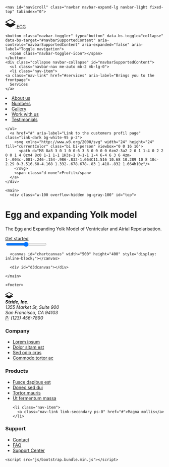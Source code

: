 <!doctype html>
<html class="h-100" lang="en">

  <head>
      <meta charset="utf-8">
  <meta name="viewport" content="width=device-width,initial-scale=1,shrink-to-fit=no">
  <meta name="description" content="A growing collection of ready to use components for the CSS framework Bootstrap 5">
  <link rel="icon" type="image/png" sizes="96x96" href="/img/favicon.png">
  <meta name="author" content="Holger Koenemann">
  <meta name="generator" content="Eleventy v2.0.0">
  <meta name="HandheldFriendly" content="true">
  <title>EGG yolk model</title>
  <link rel="stylesheet" href="css/theme.min.css">

   <style>

/* inter-200 - latin */
@font-face {
  font-family: 'Inter';
  font-style: normal;
  font-weight: 200;
  font-display: swap;
  src: local(''),
       url('../fonts/inter-v11-latin-200.woff2') format('woff2'), /* Chrome 26+, Opera 23+, Firefox 39+ */
       url('../fonts/inter-v11-latin-200.woff') format('woff'); /* Chrome 6+, Firefox 3.6+, IE 9+, Safari 5.1+ */
}
/* inter-300 - latin */
@font-face {
  font-family: 'Inter';
  font-style: normal;
  font-weight: 300;
  font-display: swap;
  src: local(''),
       url('../fonts/inter-v11-latin-300.woff2') format('woff2'), /* Chrome 26+, Opera 23+, Firefox 39+ */
       url('../fonts/inter-v11-latin-300.woff') format('woff'); /* Chrome 6+, Firefox 3.6+, IE 9+, Safari 5.1+ */
}
/* inter-regular - latin */
@font-face {
  font-family: 'Inter';
  font-style: normal;
  font-weight: 400;
  font-display: swap;
  src: local(''),
       url('../fonts/inter-v11-latin-regular.woff2') format('woff2'), /* Chrome 26+, Opera 23+, Firefox 39+ */
       url('../fonts/inter-v11-latin-regular.woff') format('woff'); /* Chrome 6+, Firefox 3.6+, IE 9+, Safari 5.1+ */
}
/* inter-500 - latin */
@font-face {
  font-family: 'Inter';
  font-style: normal;
  font-weight: 500;
  font-display: swap;
  src: local(''),
       url('../fonts/inter-v11-latin-500.woff2') format('woff2'), /* Chrome 26+, Opera 23+, Firefox 39+ */
       url('../fonts/inter-v11-latin-500.woff') format('woff'); /* Chrome 6+, Firefox 3.6+, IE 9+, Safari 5.1+ */
}

</style>

  </head>

  <body data-bs-spy="scroll" data-bs-target="#navScroll">

    <nav id="navScroll" class="navbar navbar-expand-lg navbar-light fixed-top" tabindex="0">
  <div class="container">
    <a class="navbar-brand pe-4 fs-3 border-end" href="/">
  <svg xmlns="http://www.w3.org/2000/svg" width="32" height="32" fill="currentColor" class="bi bi-layers-half" viewbox="0 0 16 16">
    <path d="M8.235 1.559a.5.5 0 0 0-.47 0l-7.5 4a.5.5 0 0 0 0 .882L3.188 8 .264 9.559a.5.5 0 0 0 0 .882l7.5 4a.5.5 0 0 0 .47 0l7.5-4a.5.5 0 0 0 0-.882L12.813 8l2.922-1.559a.5.5 0 0 0 0-.882l-7.5-4zM8 9.433 1.562 6 8 2.567 14.438 6 8 9.433z"/>
  </svg>
  <span class="ms-1 fw-bold">ECG</span>
</a>

    <button class="navbar-toggler" type="button" data-bs-toggle="collapse" data-bs-target="#navbarSupportedContent" aria-controls="navbarSupportedContent" aria-expanded="false" aria-label="Toggle navigation">
      <span class="navbar-toggler-icon"></span>
    </button>
    <div class="collapse navbar-collapse" id="navbarSupportedContent">
      <ul class="navbar-nav me-auto mb-2 mb-lg-0">
      <li class="nav-item">
    <a class="nav-link" href="#services" aria-label="Brings you to the frontpage">
      Services
    </a>
  </li>
  <li class="nav-item">
    <a class="nav-link" href="#aboutus">
      About us
    </a>
  </li>
  <li class="nav-item">
    <a class="nav-link" href="#numbers">
      Numbers
    </a>
  </li>
  <li class="nav-item">
    <a class="nav-link" href="#gallery">
      Gallery
    </a>
  </li>
  <li class="nav-item">
    <a class="nav-link" href="#workwithus">
      Work with us
    </a>
  </li>
  <li class="nav-item">
    <a class="nav-link" href="#testimonials">
      Testimonials
    </a>
  </li>

    </ul>
      <a href="#" aria-label="Link to the customers profil page" class="link-dark bg-white-95 p-2">
        <svg xmlns="http://www.w3.org/2000/svg" width="24" height="24" fill="currentColor" class="bi bi-person" viewbox="0 0 16 16">
          <path d="M8 8a3 3 0 1 0 0-6 3 3 0 0 0 0 6zm2-3a2 2 0 1 1-4 0 2 2 0 0 1 4 0zm4 8c0 1-1 1-1 1H3s-1 0-1-1 1-4 6-4 6 3 6 4zm-1-.004c-.001-.246-.154-.986-.832-1.664C11.516 10.68 10.289 10 8 10c-2.29 0-3.516.68-4.168 1.332-.678.678-.83 1.418-.832 1.664h10z"/>
        </svg>
        <span class="d-none">Profil</span>
      </a>
    </div>
</div>
</nav>

    <main>
      <div class="w-100 overflow-hidden bg-gray-100" id="top">
  
<div class="container position-relative">
  <div class="col-12 col-lg-8 mt-0 h-100 position-absolute top-0 end-0 bg-cover" data-aos="fade-left" style="background-image: url(img/heartbit.jpg);">
    
  </div>
    <div class="row">

<div class="col-lg-7 py-vh-6 position-relative" data-aos="fade-right">
  <h1 class="display-1 fw-bold mt-5">Egg and expanding Yolk model</h1>
  <p class="lead">The Egg and Expanding Yolk Model of Ventricular and Atrial Repolarisation.</p>
  <a href="#" class="btn btn-dark btn-xl shadow me-3 rounded-0 my-5">Get started</a>
</div>



</div>
</div>

</div>

<div class="py-vh-5 w-100 overflow-hidden" id="services">
  <div class="container canvas">
  <input type="range" min="1" max="100" value="50" class="slider" id="myRange">
	  
      <canvas id="chartcanvas" width="500" height="400" style="display: inline-block;"></canvas>
   
      <div id="d3dcanvas"></div>
<style>
   #d3dcanvas {
            background-color: rgb(255, 255, 255);
            width: 500px;
            height: 400px;
            display: inline-block;
        }
</style>
       
 
  </div>
</div>

    </main>

    <footer>
  <div class="container small border-top">
    <div class="row py-5 d-flex justify-content-between">

<div class="col-12 col-lg-6 col-xl-3 border-end p-5">
  <svg xmlns="http://www.w3.org/2000/svg" width="24" height="24" fill="currentColor" class="bi bi-layers-half" viewbox="0 0 16 16">
    <path d="M8.235 1.559a.5.5 0 0 0-.47 0l-7.5 4a.5.5 0 0 0 0 .882L3.188 8 .264 9.559a.5.5 0 0 0 0 .882l7.5 4a.5.5 0 0 0 .47 0l7.5-4a.5.5 0 0 0 0-.882L12.813 8l2.922-1.559a.5.5 0 0 0 0-.882l-7.5-4zM8 9.433 1.562 6 8 2.567 14.438 6 8 9.433z"/>
  </svg>
  <address class="text-secondary mt-3">
    <strong>Stride, Inc.</strong><br>
    1355 Market St, Suite 900<br>
    San Francisco, CA 94103<br>
    <abbr title="Phone">P:</abbr>
    (123) 456-7890
  </address>
</div>
<div class="col-12 col-lg-6 col-xl-3 border-end p-5">
  <h3 class="h6 mb-3">Company</h3>
  <ul class="nav flex-column">
    <li class="nav-item">
      <a class="nav-link link-secondary ps-0" aria-current="page" href="#">Lorem ipsum</a>
    </li>
    <li class="nav-item">
      <a class="nav-link link-secondary ps-0" href="#">Dolor sitam est</a>
    </li>
    <li class="nav-item">
      <a class="nav-link link-secondary ps-0" href="#">Sed odio cras</a>
    </li>
    <li class="nav-item">
      <a class="nav-link link-secondary ps-0" href="#">Commodo tortor ac</a>
    </li>
  </ul>
</div>
<div class="col-12 col-lg-6 col-xl-3 border-end p-5">
  <h3 class="h6 mb-3">Products</h3>
  <ul class="nav flex-column">
    <li class="nav-item">
      <a class="nav-link link-secondary ps-0" aria-current="page" href="#">Fusce dapibus est</a>
    </li>
    <li class="nav-item">
      <a class="nav-link link-secondary ps-0" href="#">Donec sed dui</a>
    </li>
    <li class="nav-item">
      <a class="nav-link link-secondary ps-0" href="#">Tortor mauris</a>
    </li>
    <li class="nav-item">
      <a class="nav-link link-secondary ps-0" href="#">Ut fermentum massa</a>
    </li>

    <li class="nav-item">
      <a class="nav-link link-secondary ps-0" href="#">Magna mollis</a>
    </li>
  </ul>
</div>
<div class="col-12 col-lg-6 col-xl-3 p-5">
  <h3 class="h6 mb-3">Support</h3>
  <ul class="nav flex-column">
    <li class="nav-item">
      <a class="nav-link link-secondary ps-0" aria-current="page" href="#">Contact</a>
    </li>
    <li class="nav-item">
      <a class="nav-link link-secondary ps-0" href="#">FAQ</a>
    </li>
    <li class="nav-item">
      <a class="nav-link link-secondary ps-0" href="#">Support Center</a>
    </li>
  </ul>
</div>
</div>
</div>
</footer>

    <script src="js/bootstrap.bundle.min.js"></script>
<script src="js/aos.js"></script>
 <script>
 AOS.init({
   duration: 800, // values from 0 to 3000, with step 50ms
 });
 </script>

 <script>
  let scrollpos = window.scrollY
  const header = document.querySelector(".navbar")
  const header_height = header.offsetHeight

  const add_class_on_scroll = () => header.classList.add("scrolled", "shadow-sm")
  const remove_class_on_scroll = () => header.classList.remove("scrolled", "shadow-sm")

  window.addEventListener('scroll', function() {
    scrollpos = window.scrollY;

    if (scrollpos >= header_height) { add_class_on_scroll() }
    else { remove_class_on_scroll() }

    console.log(scrollpos)
  })
</script>

<script>
  var radius = 1;

function drawCircle(){
  
  ctx1.globalAlpha =0.4; // set global alpha
  ctx1.beginPath();
  ctx1.arc(159,200,radius,2* Math.PI, false);
  ctx1.fillStyle ="#ff0000";
  ctx1.fill();
  ctx1.closePath();
  
}


</script>



<script type="text/javascript" charset="utf-8">

  var grid_size = 35;
  var x_axis_distance_grid_lines = 5;
  var y_axis_distance_grid_lines = 5;
  var x_axis_starting_point = { number: 1, suffix: 'ms' };
  var y_axis_starting_point = { number: 1, suffix: '' };
  
  var canvas1 = document.getElementById("chartcanvas");
  var ctx2 = canvas1.getContext("2d");
  
  var canvas_width = 500;
  var canvas_height = 400;
  
  var num_lines_x = Math.floor(canvas_height/grid_size);
  var num_lines_y = Math.floor(canvas_width/grid_size);

  function drawChart(){
    ctx2.moveTo(0, 0);
    ctx2.clearRect(0,0,500,400);
  // Draw grid lines along X-axis
  for(var i=0; i<=num_lines_x; i++) {
      ctx2.beginPath();
      ctx2.lineWidth = 1;
      
      // If line represents X-axis draw in different color
     
          ctx2.strokeStyle = "#a9a9a9";
      
      if(i == num_lines_x) {
          ctx2.moveTo(0, grid_size*i);
          ctx2.lineTo(canvas_width, grid_size*i);
      }
      else {
          ctx2.moveTo(0, grid_size*i+0.5);
          ctx2.lineTo(canvas_width, grid_size*i+0.5);
      }
      ctx2.stroke();
      ctx2.closePath();
  }
  
  // Draw grid lines along Y-axis
  for(i=0; i<=num_lines_y; i++) {
      ctx2.beginPath();
      ctx2.lineWidth = 1;
      
      // If line represents X-axis draw in different color
     
          ctx2.strokeStyle = "#a9a9a9";
      
      if(i == num_lines_y) {
          ctx2.moveTo(grid_size*i, 0);
          ctx2.lineTo(grid_size*i, canvas_height);
      }
      else {
          ctx2.moveTo(grid_size*i+0.5, 0);
          ctx2.lineTo(grid_size*i+0.5, canvas_height);
      }
      ctx2.stroke();
      ctx2.closePath();
  }
  
  // Translate to the new origin. Now Y-axis of the canvas is opposite to the Y-axis of the graph. So the y-coordinate of each element will be negative of the actual
  ctx2.translate(y_axis_distance_grid_lines*grid_size, x_axis_distance_grid_lines*grid_size);
  
  // Ticks marks along the positive X-axis
  for(i=0; i<(num_lines_y - y_axis_distance_grid_lines)+1; i++) {
      ctx2.beginPath();
      ctx2.lineWidth = 2;
      ctx2.strokeStyle = "#000000";
  
      // Draw a tick mark 6px long (-3 to 3)
      ctx2.moveTo(grid_size*i+0.5, 100);
      ctx2.lineTo(grid_size*i+0.5, 117);
      ctx2.stroke();
  
      // Text value at that point
      ctx2.font = '9px Arial';
      ctx2.textAlign = 'start';
      ctx2.fillText(x_axis_starting_point.number*i*100 + x_axis_starting_point.suffix , grid_size*i-30, 115);
      ctx2.closePath();
  }
  
  // Ticks marks along the negative X-axis
  for(i=1; i<y_axis_distance_grid_lines; i++) {
      ctx2.beginPath();
      ctx2.lineWidth = 2;
      ctx2.strokeStyle = "#000000";
  
      // Draw a tick mark 6px long (-3 to 3)
      ctx2.moveTo(-grid_size*i+0.5, 100);
      ctx2.lineTo(-grid_size*i+0.5, 117);
      ctx2.stroke();
  
      // Text value at that point
      ctx2.font = '9px Arial';
      ctx2.textAlign = 'end';
      ctx2.fillText(x_axis_starting_point.number*i*100 + x_axis_starting_point.suffix, -grid_size*i-20, 115);
      ctx2.closePath();
  }
  ctx2.font = "25px Verdana";
  ctx2.fillText("Time", 150, 150,150);
  ctx2.rotate(Math.PI/2);
  ctx2.fillText("Value", 50,70);
  ctx2.rotate(-Math.PI/2);
 ctx2.font = "20px Verdana";

  // Ticks marks along the positive Y-axis
  // Positive Y-axis of graph is negative Y-axis of the canvas
  for(i=1; i<(num_lines_x - x_axis_distance_grid_lines)+1; i++) {
      ctx2.beginPath();
      ctx2.lineWidth = 2;
      ctx2.strokeStyle = "#000000";
  
      // Draw a tick mark 6px long (-3 to 3)
      ctx2.moveTo(-40, grid_size*i+70.5);
      ctx2.lineTo(-30, grid_size*i+70.5);
      ctx2.stroke();
  
      // Text value at that point
      ctx2.font = '9px Arial';
      ctx2.textAlign = 'start';
      ctx2.fillText(-y_axis_starting_point.number*i + y_axis_starting_point.suffix, -30, grid_size*i+115);
      ctx2.closePath();
  }
  

  for(i=1; i<x_axis_distance_grid_lines+3; i++) {
      ctx2.beginPath();
      ctx2.lineWidth = 2;
      ctx2.strokeStyle = "#000000";
  
      // Draw a tick mark 6px long (-3 to 3)
      ctx2.moveTo(-40, -grid_size*i+105.5);
      ctx2.lineTo(-30, -grid_size*i+105.5);
      ctx2.stroke();
  
      // Text value at that point
      ctx2.font = '9px Arial';
      ctx2.textAlign = 'start';
      ctx2.fillText(y_axis_starting_point.number*i + y_axis_starting_point.suffix, -30, -grid_size*i+115);
      ctx2.closePath();
  }

  
  
}
drawChart();

function drawBar(bit){
  //drawChart();
  var canvas2 = document.getElementById("chartcanvas");
  var ctx3 = canvas2.getContext("2d");
  //ctx3.clearRect(-180,-200,350,400);
  
  
  for(i=-180;i<320;i+=10){
    
    ctx3.beginPath();
  ctx3.lineWidth = 3;
     ctx3.moveTo(i, 105);
     ctx3.lineTo(i+10, 105);
     if(i==bit || i==bit+10) ctx3.strokeStyle = "#ffffff";
    else ctx3.strokeStyle = "#ff0000";
      ctx3.stroke();
      ctx3.closePath();
  }
  
}
  </script>

  <script>
var check=0;
var bit=-180;
function bitTimer() {
  if(bit>=320)bit=-180;
    bit+=0.1;
  if(radius>=1)
      check=1
  if(radius<=0)
      check=0
      
  if(check==0)
  {  
  radius+=0.01;
  
  }
  else
  {
    radius-=0.01;
      }
     
   
  drawBar(bit);

}
  </script>

<script src="js/three.js"></script>


<script>
  container = document.getElementById( 'd3dcanvas' );



      const scene = new THREE.Scene();
			const camera = new THREE.PerspectiveCamera( 75, 500 / 400, 0.1, 1000 );
  
		const renderer = new THREE.WebGLRenderer();
			renderer.setSize( 500, 400 );
      

      const geometry = new THREE.SphereGeometry(1, 20, 20 );
			const material = new THREE.MeshBasicMaterial( { color: 0xffff00,transparent: true, opacity: 0.5 });
			const sphere = new THREE.Mesh( geometry, material );
			scene.add( sphere );
///////////////////////////////////

const geometry1 = new THREE.BoxGeometry(1, 1, 1);

  const loader = new THREE.TextureLoader();
  
  const material1 = new THREE.MeshBasicMaterial({
    map: loader.load('img/heartbit.jpg'),
  });
  const cube = new THREE.Mesh(geometry1, material1);
  scene.add(cube);
////////////////////////////////////
			camera.position.z = 3;
 
			function animate() {
        
				requestAnimationFrame( animate );
      
        sphere.scale.x = radius;
        sphere.scale.y = radius;
       
				renderer.render( scene, camera );
     
        bitTimer();
			};

			animate();
container.appendChild( renderer.domElement );
</script>
  </body>
</html>
